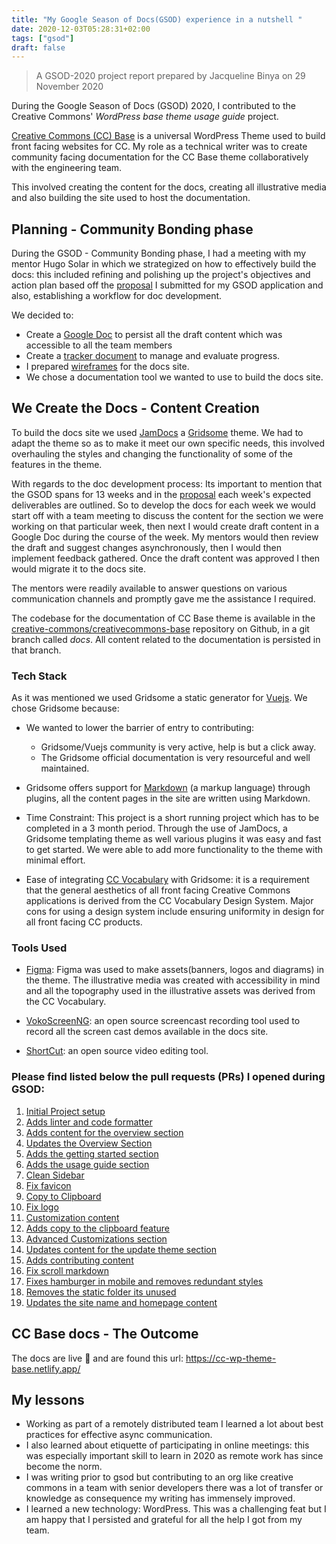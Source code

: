 ```yaml
---
title: "My Google Season of Docs(GSOD) experience in a nutshell "
date: 2020-12-03T05:28:31+02:00
tags: ["gsod"]
draft: false
---
```



> A GSOD-2020 project report prepared by Jacqueline Binya on 29 November 2020

During the Google Season of Docs (GSOD) 2020, I contributed to the Creative Commons' _WordPress base theme usage guide_ project.

<a href="https://github.com/creativecommons/creativecommons-base" class="article-link">Creative Commons (CC) Base</a> is a universal WordPress Theme used to build front facing websites for CC. My role as a technical writer was to create community facing documentation for the CC Base theme collaboratively with the engineering team.

This involved creating the content for the docs, creating all illustrative media and also building the site used to host the documentation.

## Planning - Community Bonding phase

During the GSOD - Community Bonding phase, I had a meeting with my mentor Hugo Solar in which we strategized on how to effectively build the docs: this included refining and polishing up the project's objectives and action plan based off the <a href="https://docs.google.com/document/d/1XmIsMTLstbhRRSaNFP538YOXJiS0G5QrN6EzuqJfRy4/edit" class="article-link">proposal</a> I submitted for my GSOD application and also, establishing a workflow for doc development.

We decided to:
- Create a <a href="https://docs.google.com/document/d/1XmIsMTLstbhRRSaNFP538YOXJiS0G5QrN6EzuqJfRy4/edit?usp=sharing" class="article-link">Google Doc</a> to persist all the draft content which was accessible to all the team members
- Create a <a href="https://docs.google.com/document/d/19FYiB3zVo86_I7os7sO6ZHyZf8eN17x6OFq3WqxDQYY/edit?usp=sharing" class="article-link">tracker document</a> to manage and evaluate progress.
- I prepared <a href="https://www.figma.com/file/roAl4FwMwFQHhSDHpm9rk5/CC-WP-theme-frame?node-id=0%3A1" class="article-link">wireframes</a> for the docs site.
- We chose a documentation tool we wanted to use to build the docs site.

## We Create the Docs - Content Creation

To build the docs site we used <a href="https://gridsome.org/starters/jamdocs/" class="article-link">JamDocs</a> a <a href="https://gridsome.org/" class="article-link">Gridsome</a> theme. We had to adapt the theme so as to make it meet our own specific needs, this involved overhauling the styles and changing the functionality of some of the features in the theme.

With regards to the doc development process: Its important to mention that the GSOD spans for 13 weeks and in the <a href="https://docs.google.com/document/d/1XmIsMTLstbhRRSaNFP538YOXJiS0G5QrN6EzuqJfRy4/edit" class="article-link">proposal</a> each week's expected deliverables are outlined. So to develop the docs for each week we would start off with a team meeting to discuss the content for the section we were working on that particular week, then next I would create draft content in a Google Doc during the course of the week. My mentors would then review the draft and suggest changes asynchronously, then I would then implement feedback gathered. Once the draft content was approved I then would migrate it to the docs site.

The mentors were readily available to answer questions on various communication channels and promptly gave me the assistance I required.

The codebase for the documentation of CC Base theme is available in the <a href="https://github.com/creativecommons/wp-theme-base" class="article-link">creative-commons/creativecommons-base</a> repository on Github, in a git branch called _docs_. All content related to the documentation is persisted in that branch.

### Tech Stack
As it was mentioned we used Gridsome a static generator for <a href="https://vuejs.org/" class="article-link">Vuejs</a>. We chose Gridsome because:

- We wanted to lower the barrier of entry to contributing:
    - Gridsome/Vuejs community is very active, help is but a click away.
    - The Gridsome official documentation is very resourceful and well maintained.

- Gridsome offers support for [Markdown](https://www.markdownguide.org/getting-started/) (a markup language) through plugins, all the content pages in the site are written using Markdown.

- Time Constraint: This project is a short running project which has to be completed in a 3 month period. Through the use of JamDocs, a Gridsome templating theme as well various plugins it was easy and fast to get started. We were able to add more functionality to the theme with minimal effort.

- Ease of integrating <a href="https://cc-vocabulary.netlify.app/" class="article-link">CC Vocabulary</a> with Gridsome: it is a requirement that the general aesthetics of all front facing Creative Commons applications is derived from the CC Vocabulary Design System. Major cons for using a design system include ensuring uniformity in design for all front facing CC products.

### Tools Used

- <a href="https://www.figma.com/" class="article-link">Figma</a>:
Figma was used to make assets(banners, logos and diagrams) in the theme. The illustrative media was created with accessibility in mind and all the topography used in the illustrative assets was derived from the CC Vocabulary.

- <a href="https://linuxecke.volkoh.de/vokoscreen/vokoscreen.html" class="article-link">VokoScreenNG</a>: an open source screencast recording tool used to record all the screen cast demos available in the docs site.

- <a href="(https://shotcut.org/" class="article-link">ShortCut</a>: an open source video editing tool.

### Please find listed below the pull requests (PRs) I opened during GSOD:

1. [Initial Project setup](https://github.com/creativecommons/creativecommons-base/pull/25)
2. <a href="https://github.com/creativecommons/creativecommons-base/pull/28" class="article-link">Adds linter and code formatter</a>
3. <a href="https://github.com/creativecommons/creativecommons-base/pull/30" class="article-link">Adds content for the overview section</a>
4. <a href="https://github.com/creativecommons/creativecommons-base/pull/31" class="article-link">Updates the Overview Section</a>
5. <a href="https://github.com/creativecommons/creativecommons-base/pull/32" class="article-link">Adds the getting started section</a>
6. <a href="https://github.com/creativecommons/creativecommons-base/pull/33" class="article-link">Adds the usage guide section</a>
7. <a href="https://github.com/creativecommons/creativecommons-base/pull/36" class="article-link">Clean Sidebar</a>
8. <a href="https://github.com/creativecommons/creativecommons-base/pull/38" class="article-link">Fix favicon</a>
9. <a href="https://github.com/creativecommons/creativecommons-base/pull/39" class="article-link">Copy to Clipboard</a>
10. <a href="https://github.com/creativecommons/creativecommons-base/pull/40" class="article-link">Fix logo</a>
11. <a href="https://github.com/creativecommons/creativecommons-base/pull/46" class="article-link">Customization content</a>
12. <a href="https://github.com/creativecommons/creativecommons-base/pull/47" class="article-link">Adds copy to the clipboard feature</a>
13. <a href="https://github.com/creativecommons/creativecommons-base/pull/48" class="article-link">Advanced Customizations section</a>
14. <a href="https://github.com/creativecommons/creativecommons-base/pull/49" class="article-link">Updates content for the update theme section</a>
15. <a href="https://github.com/creativecommons/creativecommons-base/pull/50" class="article-link">Adds contributing content</a>
16. <a href="https://github.com/creativecommons/creativecommons-base/pull/52" class="article-link">Fix scroll markdown</a>
17. <a href="https://github.com/creativecommons/creativecommons-base/pull/54" class="article-link">Fixes hamburger in mobile and removes redundant styles</a>
18. <a href="https://github.com/creativecommons/creativecommons-base/pull/55" class="article-link">Removes the static folder its unused</a>
19. <a href="https://github.com/creativecommons/creativecommons-base/pull/56" class="article-link">Updates the site name and homepage content</a>


## CC Base docs - The Outcome

The docs are live 🎉 and are found this url: https://cc-wp-theme-base.netlify.app/

## My lessons

- Working as part of a remotely distributed team I learned a lot about best practices for effective async communication.
- I also learned about etiquette of participating in online meetings: this was especially important skill to learn in 2020 as remote work has since become the norm.
- I was writing prior to gsod but contributing to an org like creative commons in a team with senior developers there was a lot of transfer or knowledge as consequence my writing has immensely improved.
- I learned a new technology: WordPress. This was a challenging feat but I am happy that I persisted and grateful for all the help I got from my team.
